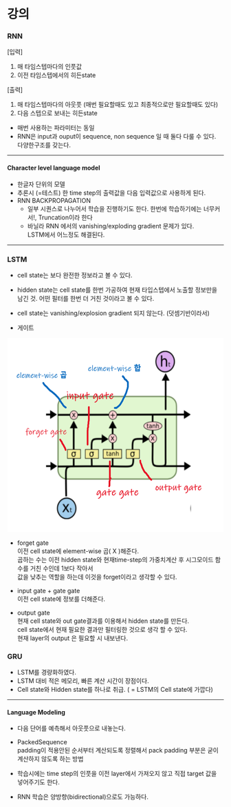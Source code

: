 # 강의

### RNN

[입력]
1. 매 타임스텝마다의 인풋값
2. 이전 타임스텝에서의 히든state

[출력]
1. 매 타임스텝마다의 아웃풋 (매번 필요할때도 있고 최종적으로만 필요할때도 있다)
2. 다음 스텝으로 보내는 히든state

* 매번 사용하는 파라미터는 동일  
* RNN은 input과 ouput이 sequence, non sequence 일 때 둘다 다룰 수 있다.  
  다양한구조를 갖는다.
  
---

#### Character level language model

* 한글자 단위의 모델
* 추론시 (=테스트) 한 time step의 출력값을 다음 입력값으로 사용하게 된다.
* RNN BACKPROPAGATION  
  * 일부 시퀀스로 나누어서 학습을 진행하기도 한다. 한번에 학습하기에는 너무커서!, Truncation이라 한다
  * 바닐라 RNN 에서의 vanishing/exploding gradient 문제가 있다.  
    LSTM에서 어느정도 해결된다.

--- 

### LSTM

* cell state는 보다 완전한 정보라고 볼 수 있다.
* hidden state는 cell state를 한번 가공하여 현재 타입스텝에서 노출할 정보만을 남긴 것. 어떤 필터를 한번 더 거친 것이라고 볼 수 있다.
* cell state는 vanishing/explosion gradient 되지 않는다. (덧셈기반이라서)
  
* 게이트
<img src="https://github.com/bitwarrior1/bcaitech/blob/main/new/img/rnn_gates.png" width="600" height="450" />

* forget gate  
  이전 cell state에 element-wise 곱( X )해준다.   
  곱하는 수는 이전 hidden state와 현재time-step의 가중치계산 후 시그모이드 함수를 거친 수인데 1보다 작아서  
  값을 낮추는 역할을 하는데 이것을 forget이라고 생각할 수 있다.
  
* input gate + gate gate  
  이전 cell state에 정보를 더해준다.

* output gate   
  현재 cell state와 out gate결과를 이용해서 hidden state를 만든다.  
  cell state에서 현재 필요한 결과만 필터링한 것으로 생각 할 수 있다.  
  현재 layer의 output 은 필요할 시 내보낸다.


### GRU

* LSTM를 경량화하였다.
* LSTM 대비 적은 메모리, 빠른 계산 시간이 장점이다.
* Cell state와 Hidden state를 하나로 취급. ( = LSTM의 Cell state에 가깝다)

---

#### Language Modeling

* 다음 단어를 예측해서 아웃풋으로 내놓는다.  

* PackedSequence  
  padding이 적용안된 순서부터 계산되도록 정렬해서 pack
  padding 부분은 굳이 계산하지 않도록 하는 방법
  
* 학습시에는 time step의 인풋을 이전 layer에서 가져오지 않고 직접 target 값을 넣어주기도 한다.

* RNN 학습은 양방향(bidirectional)으로도 가능하다.
